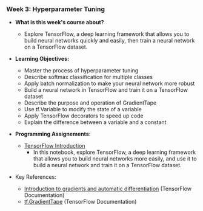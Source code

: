 ### Week 3: Hyperparameter Tuning

* **What is this week's course about?**
  * Explore TensorFlow, a deep learning framework that allows you to build neural networks quickly and easily, then train a neural network on a TensorFlow dataset.

* **Learning Objectives:**
  * Master the process of hyperparameter tuning
  * Describe softmax classification for multiple classes
  * Apply batch normalization to make your neural network more robust
  * Build a neural network in TensorFlow and train it on a TensorFlow dataset
  * Describe the purpose and operation of GradientTape
  * Use tf.Variable to modify the state of a variable
  * Apply TensorFlow decorators to speed up code
  * Explain the difference between a variable and a constant

* **Programming Assignements**:
  * [TensorFlow Introduction]()
    * In this notebook, explore TensorFlow, a deep learning framework that allows you to build neural networks more easily, and use it to build a neural network and train it on a TensorFlow dataset.

* Key References:
  * [Introduction to gradients and automatic differentiation](https://www.tensorflow.org/guide/autodiff) (TensorFlow Documentation)
  * [tf.GradientTape](https://www.tensorflow.org/api_docs/python/tf/GradientTape) (TensorFlow Documentation)
